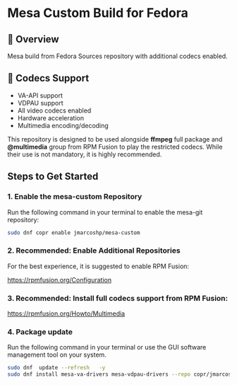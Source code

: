 # Mesa Custom Build for Fedora

## 🚀 Overview
Mesa build from Fedora Sources repository with additional codecs enabled.

## 🎥 Codecs Support
- VA-API support
- VDPAU support
- All video codecs enabled
- Hardware acceleration
- Multimedia encoding/decoding


This repository is designed to be used alongside **ffmpeg** full package and **@multimedia** group from RPM Fusion to play the restricted codecs. While their use is not mandatory, it is highly recommended.

## Steps to Get Started

### 1. Enable the mesa-custom Repository
Run the following command in your terminal to enable the mesa-git repository:

```bash
sudo dnf copr enable jmarcoshp/mesa-custom
```

### 2. Recommended: Enable Additional Repositories

For the best experience, it is suggested to enable RPM Fusion:

https://rpmfusion.org/Configuration

### 3. Recommended: Install full codecs support from RPM Fusion:

https://rpmfusion.org/Howto/Multimedia

### 4. Package update
Run the following command in your terminal or use the GUI software management tool on your system.

  ```bash
  sudo dnf  update --refresh   -y
  sudo dnf install mesa-va-drivers mesa-vdpau-drivers --repo copr/jmarcoshp
